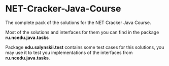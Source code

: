 # NET-Cracker-Java-Course
The complete pack of the solutions for the NET Cracker Java Course. 

Most of the solutions and interfaces for them you can find in the package **ru.ncedu.java.tasks**

Package **edu.salynskii.test** contains some test cases for this solutions, you may use it to test you implementations of the interfaces from **ru.ncedu.java.tasks**.
